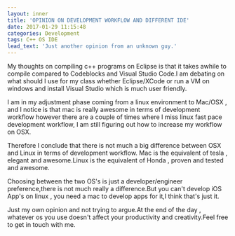 ```yaml
---
layout: inner
title: 'OPINION ON DEVELOPMENT WORKFLOW AND DIFFERENT IDE'
date: 2017-01-29 11:15:48
categories: Development
tags: C++ OS IDE
lead_text: 'Just another opinion from an unknown guy.'
---
```


My thoughts on compiling c++ programs on Eclipse is that it takes awhile to compile compared to Codeblocks and Visual Studio Code.I am debating on what should I use for my class whether Eclipse/XCode or run a VM on windows and install Visual Studio which is much user friendly.

I am in my adjustment phase coming from a linux environment to Mac/OSX , and I notice is that mac is really awesome in terms of development workflow however there are a couple of times where I miss linux fast pace development workflow, I am still figuring out how to increase my workflow on OSX.

Therefore I conclude that there is not much a big difference between OSX and Linux in terms of development workflow. Mac is the equivalent of tesla , elegant and awesome.Linux is the equivalent of Honda , proven and tested and awesome.

Choosing between the two OS's is just a developer/engineer preference,there is not much really a difference.But you can't develop iOS App's on linux , you need a mac to develop apps for it,I think that's just it.

Just my own opinion and not trying to argue.At the end of the day , whatever os you use doesn't affect your productivity and creativity.Feel free to get in touch with me.
